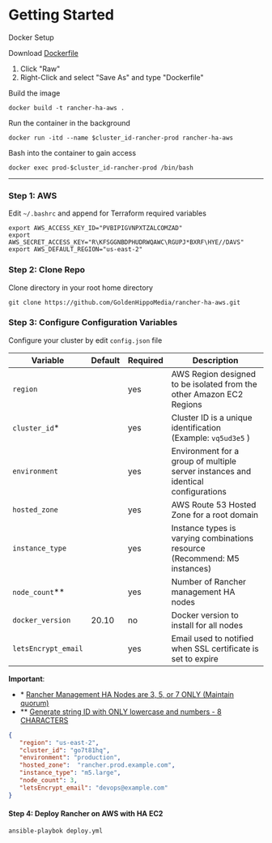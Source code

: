 # Getting Started

Docker Setup

Download [Dockerfile](../../Dockerfile)
1. Click "Raw"
2. Right-Click and select "Save As" and type "Dockerfile" 

Build the image
```shell
docker build -t rancher-ha-aws .
```

Run the container in the background
```shell
docker run -itd --name $cluster_id-rancher-prod rancher-ha-aws
```

Bash into the container to gain access
```shell
docker exec prod-$cluster_id-rancher-prod /bin/bash
```
---

### Step 1: AWS

Edit `~/.bashrc` and append for Terraform required variables 

```shell
export AWS_ACCESS_KEY_ID="PVBIPIGVNPXTZALCOMZAD"
export AWS_SECRET_ACCESS_KEY="R\KFSGGNBDPHUDRWQAWC\RGUPJ*BXRF\HYE//DAVS"
export AWS_DEFAULT_REGION="us-east-2"
```

### Step 2: Clone Repo

Clone directory in your root home directory

```shell
git clone https://github.com/GoldenHippoMedia/rancher-ha-aws.git
```

### Step 3: Configure Configuration Variables

Configure your cluster by edit `config.json` file

| Variable            | Default | Required | Description                                                                       |
|---------------------|---------|----------|-----------------------------------------------------------------------------------|
| `region`            |         | yes      | AWS Region designed to be isolated from the other Amazon EC2 Regions              |
| `cluster_id`*       |         | yes      | Cluster ID is a unique identification (Example: `vq5ud3e5` )                      |
| `environment`       |         | yes      | Environment for a group of multiple server instances and identical configurations |
| `hosted_zone`       |         | yes      | AWS Route 53 Hosted Zone for a root domain                                        |
| `instance_type`     |         | yes      | Instance types is varying combinations resource (Recommend: M5 instances)         |
| `node_count`**      |         | yes      | Number of Rancher management HA nodes                                             |
| `docker_version`    | 20.10   | no       | Docker version to install for all nodes                                           |
| `letsEncrypt_email` |         | yes      | Email used to notified when SSL certificate is set to expire                      |

**Important**:

- \* [Rancher Management HA Nodes are 3, 5, or 7 ONLY (Maintain quorum)](https://rancher.com/docs/rancher/v2.x/en/overview/architecture-recommendations/)
- \*\* [Generate string ID with ONLY lowercase and numbers - 8 CHARACTERS](https://www.random.org/strings/?num=6&len=8&digits=on&loweralpha=on&unique=on&format=html&rnd=new)

```json
{  
   "region": "us-east-2",
   "cluster_id": "go7t81hq",
   "environment": "production",
   "hosted_zone":  "rancher.prod.example.com",
   "instance_type": "m5.large",
   "node_count": 3,
   "letsEncrypt_email": "devops@example.com"
}
```
#### Step 4: Deploy Rancher on AWS with HA EC2

```shell
ansible-playbok deploy.yml
```
